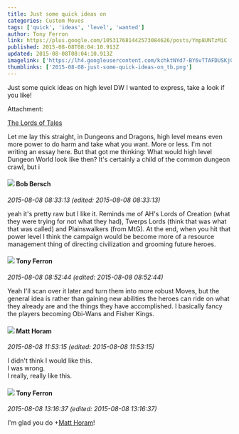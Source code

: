 ```yaml
---
title: Just some quick ideas on
categories: Custom Moves
tags: ['quick', 'ideas', 'level', 'wanted']
author: Tony Ferron
link: https://plus.google.com/105317681442573084626/posts/Ymp8UNTzMiC
published: 2015-08-08T08:04:10.913Z
updated: 2015-08-08T08:04:10.913Z
imagelink: ['https://lh4.googleusercontent.com/kchktNYd7-BY6vTTAFDUSKjQ0e_qRb4PAueFB2iXIhgbzEWX6ykDo8J-Enq8Tud4DzW5CQ=w1200-h630-p']
thumblinks: ['2015-08-08-just-some-quick-ideas-on_tb.png']
---
```


Just some quick ideas on high level DW I wanted to express, take a look if you like!


Attachment:

<a href='https://drive.google.com/open?id=11C4S9-P_bqp5olzOmkA08YGMNJ5BpoUvHS6bJXzmME4'>The Lords of Tales</a>


Let me lay this straight, in Dungeons and Dragons, high level means even more power to do harm and take what you want. More or less. I'm not writing an essay here.  But that got me thinking: What would high level Dungeon World look like then? It's certainly a child of the common dungeon crawl, but i
<div id='comment z12aud3zovizv3ypx04chf4adumtsxiwtuw0k'>
  <h4><img src='{{site.baseurl}}//images/avatars/104114416005078040484_photo.jpg'> Bob Bersch</h4>
      <p><cite>2015-08-08 08:33:13 (edited: 2015-08-08 08:33:13)</cite></p>
        <p>yeah it&#39;s pretty raw but I like it. Reminds me of AH&#39;s Lords of Creation (what they were trying for not what they had), Twerps Lords (think that was what that was called) and Plainswalkers (from MtG). At the end, when you hit that power level I think the campaign would be become more of a resource management thing of directing civilization and grooming future heroes. </p>
</div>
        

<div id='comment z12aud3zovizv3ypx04chf4adumtsxiwtuw0k'>
  <h4><img src='{{site.baseurl}}//images/avatars/105317681442573084626_photo.jpg'> Tony Ferron</h4>
      <p><cite>2015-08-08 08:52:44 (edited: 2015-08-08 08:52:44)</cite></p>
        <p>Yeah I&#39;ll scan over it later and turn them into more robust Moves, but the general idea is rather than gaining new abilities the heroes can ride on what they already are and the things they have accomplished. I basically fancy the players becoming Obi-Wans and Fisher Kings.</p>
</div>
        

<div id='comment z12aud3zovizv3ypx04chf4adumtsxiwtuw0k'>
  <h4><img src='{{site.baseurl}}//images/avatars/105472060898626050077_photo.jpg'> Matt Horam</h4>
      <p><cite>2015-08-08 11:53:15 (edited: 2015-08-08 11:53:15)</cite></p>
        <p>I didn&#39;t think I would like this.<br />I was wrong.<br />I really, really like this.</p>
</div>
        

<div id='comment z12aud3zovizv3ypx04chf4adumtsxiwtuw0k'>
  <h4><img src='{{site.baseurl}}//images/avatars/105317681442573084626_photo.jpg'> Tony Ferron</h4>
      <p><cite>2015-08-08 13:16:37 (edited: 2015-08-08 13:16:37)</cite></p>
        <p>I&#39;m glad you do <span class="proflinkWrapper"><span class="proflinkPrefix">+</span><a class="proflink" href="https://plus.google.com/105472060898626050077" oid="105472060898626050077">Matt Horam</a></span>!</p>
</div>
        